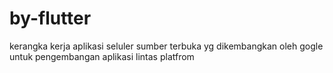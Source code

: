 # by-flutter
kerangka kerja aplikasi seluler sumber terbuka yg dikembangkan oleh gogle untuk pengembangan aplikasi lintas platfrom
